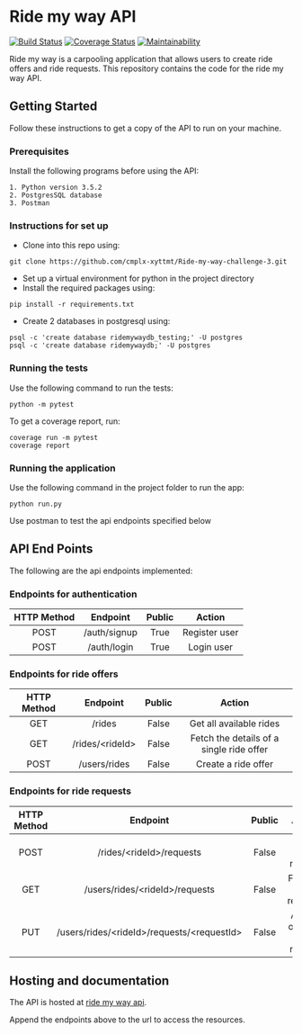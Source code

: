 # Ride my way API
[![Build Status](https://travis-ci.org/cmplx-xyttmt/Ride-my-way-challenge-3.svg?branch=develop)](https://travis-ci.org/cmplx-xyttmt/Ride-my-way-challenge-3)
[![Coverage Status](https://coveralls.io/repos/github/cmplx-xyttmt/Ride-my-way-challenge-3/badge.svg?branch=develop)](https://coveralls.io/github/cmplx-xyttmt/Ride-my-way-challenge-3?branch=develop)
[![Maintainability](https://api.codeclimate.com/v1/badges/736e35a9252daa9c6776/maintainability)](https://codeclimate.com/github/cmplx-xyttmt/Ride-my-way-challenge-3/maintainability)


Ride my way is a carpooling application that allows users to create ride offers and ride requests. 
This repository contains the code for the ride my way API.

## Getting Started
Follow these instructions to get a copy of the API to run on your machine.

### Prerequisites

Install the following programs before using the API:
```
1. Python version 3.5.2
2. PostgresSQL database
3. Postman
```

### Instructions for set up

- Clone into this repo using:
```
git clone https://github.com/cmplx-xyttmt/Ride-my-way-challenge-3.git
```
- Set up a virtual environment for python in the project directory
- Install the required packages using:
```
pip install -r requirements.txt
```
- Create 2 databases in postgresql using:
```
psql -c 'create database ridemywaydb_testing;' -U postgres
psql -c 'create database ridemywaydb;' -U postgres
```

### Running the tests

Use the following command to run the tests:
```
python -m pytest
```
To get a coverage report, run:
```
coverage run -m pytest
coverage report
```

### Running the application
Use the following command in the project folder to run the app:
```
python run.py
```

Use postman to test the api endpoints specified below


## API End Points

The following are the api endpoints implemented:

### Endpoints for authentication
| HTTP Method | Endpoint | Public | Action |
|:-----------:|:--------:|:------:|:------:|  
|POST|/auth/signup|True|Register user|
|POST|/auth/login|True|Login user|

### Endpoints for ride offers
| HTTP Method | Endpoint | Public | Action |
|:-----------:|:--------:|:------:|:------:|  
|GET|/rides|False|Get all available rides|
|GET|/rides/\<rideId\>|False|Fetch the details of a single ride offer|
|POST|/users/rides|False|Create a ride offer|

### Endpoints for ride requests
| HTTP Method | Endpoint | Public | Action |
|:-----------:|:--------:|:------:|:------:|  
|POST|/rides/\<rideId\>/requests|False|Make ride request|
|GET|/users/rides/\<rideId\>/requests|False|Fetch all ride requests|
|PUT|/users/rides/\<rideId\>/requests/\<requestId\>|False|Accept or reject a ride request|


## Hosting and documentation
The API is hosted at [ride my way api](https://ridemywayapidb.herokuapp.com/ridemyway/api/v1/).

Append the endpoints above to the url to access the resources.
